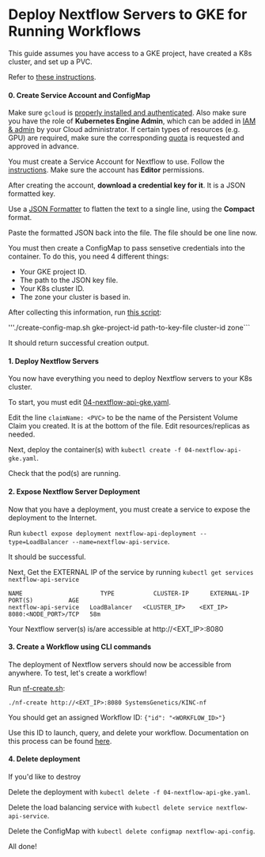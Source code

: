 Deploy Nextflow Servers to GKE for Running Workflows
===

This guide assumes you have access to a GKE project, have created a K8s cluster, and set up a PVC. 

Refer to [these instructions](README.md). 

#### 0. Create Service Account and ConfigMap

Make sure `gcloud` is [properly installed and authenticated](https://cloud.google.com/deployment-manager/docs/step-by-step-guide/installation-and-setup). Also make sure you have the role of **Kubernetes Engine Admin**, which can be added in [IAM & admin](https://cloud.google.com/kubernetes-engine/docs/how-to/iam) by your Cloud administrator. If certain types of resources (e.g. GPU) are required, make sure the corresponding [quota](https://cloud.google.com/compute/quotas) is requested and approved in advance. 

You must create a Service Account for Nextflow to use. Follow the [instructions](https://cloud.google.com/iam/docs/creating-managing-service-accounts). Make sure the account has **Editor** permissions.

After creating the account, **download a credential key for it**. It is a JSON formatted key. 

Use a [JSON Formatter](https://jsonformatter.curiousconcept.com/) to flatten the text to a single line, using the **Compact** format. 

Paste the formatted JSON back into the file. The file should be one line now.

You must then create a ConfigMap to pass sensetive credentials into the container. To do this, you need 4 different things:
- Your GKE project ID.
- The path to the JSON key file.
- Your K8s cluster ID.
- The zone your cluster is based in.

After collecting this information, run [this script](create-config-map.sh):

'''./create-config-map.sh gke-project-id path-to-key-file cluster-id zone```

It should return successful creation output.

#### 1. Deploy Nextflow Servers

You now have everything you need to deploy Nextflow servers to your K8s cluster. 

To start, you must edit [04-nextflow-api-gke.yaml](04-nextflow-api-gke.yaml).

Edit the line ```claimName: <PVC>``` to be the name of the Persistent Volume Claim you created. It is at the bottom of the file. Edit resources/replicas as needed.

Next, deploy the container(s) with ```kubectl create -f 04-nextflow-api-gke.yaml```.

Check that the pod(s) are running.

#### 2. Expose Nextflow Server Deployment 

Now that you have a deployment, you must create a service to expose the deployment to the Internet.

Run ```kubectl expose deployment nextflow-api-deployment --type=LoadBalancer --name=nextflow-api-service```.

It should be successful.

Next, Get the EXTERNAL IP of the service by running ```kubectl get services nextflow-api-service```

```
NAME                      TYPE           CLUSTER-IP      EXTERNAL-IP      PORT(S)          AGE
nextflow-api-service   LoadBalancer   <CLUSTER_IP>    <EXT_IP>         8080:<NODE_PORT>/TCP   58m
```
Your Nextflow server(s) is/are accessible at http://<EXT_IP>:8080

#### 3. Create a Workflow using CLI commands

The deployment of Nextflow servers should now be accessible from anywhere. To test, let's create a workflow!

Run [nf-create.sh](../cli/nf-create.sh):

```./nf-create http://<EXT_IP>:8080 SystemsGenetics/KINC-nf```

You should get an assigned Workflow ID: ```{"id": "<WORKFLOW_ID>"}```

Use this ID to launch, query, and delete your workflow. Documentation on this process can be found [here](../README.md).

#### 4. Delete deployment

If you'd like to destroy

Delete the deployment with ```kubectl delete -f 04-nextflow-api-gke.yaml```.

Delete the load balancing service with ```kubectl delete service nextflow-api-service```.

Delete the ConfigMap with ```kubectl delete configmap nextflow-api-config```.

All done!
